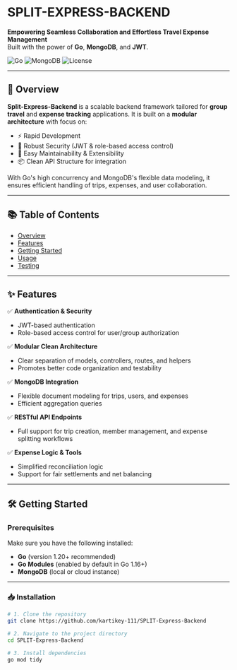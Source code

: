 # SPLIT-EXPRESS-BACKEND

**Empowering Seamless Collaboration and Effortless Travel Expense Management**  
Built with the power of **Go**, **MongoDB**, and **JWT**.

![Go](https://img.shields.io/badge/Go-1.21-blue)
![MongoDB](https://img.shields.io/badge/MongoDB-6.x-green)
![License](https://img.shields.io/badge/License-MIT-yellow)

---

## 🚀 Overview

**Split-Express-Backend** is a scalable backend framework tailored for **group travel** and **expense tracking** applications. It is built on a **modular architecture** with focus on:

- ⚡️ Rapid Development
- 🔐 Robust Security (JWT & role-based access control)
- 🧩 Easy Maintainability & Extensibility
- 📦 Clean API Structure for integration

With Go's high concurrency and MongoDB's flexible data modeling, it ensures efficient handling of trips, expenses, and user collaboration.

---

## 📚 Table of Contents

- [Overview](#-overview)
- [Features](#-features)
- [Getting Started](#-getting-started)
- [Usage](#-usage)
- [Testing](#-testing)

---

## ✨ Features

✅ **Authentication & Security**  
- JWT-based authentication  
- Role-based access control for user/group authorization

✅ **Modular Clean Architecture**  
- Clear separation of models, controllers, routes, and helpers  
- Promotes better code organization and testability

✅ **MongoDB Integration**  
- Flexible document modeling for trips, users, and expenses  
- Efficient aggregation queries

✅ **RESTful API Endpoints**  
- Full support for trip creation, member management, and expense splitting workflows

✅ **Expense Logic & Tools**  
- Simplified reconciliation logic  
- Support for fair settlements and net balancing

---

## 🛠️ Getting Started

### Prerequisites
Make sure you have the following installed:

- **Go** (version 1.20+ recommended)
- **Go Modules** (enabled by default in Go 1.16+)
- **MongoDB** (local or cloud instance)

---

### 📥 Installation

```bash
# 1. Clone the repository
git clone https://github.com/kartikey-111/SPLIT-Express-Backend

# 2. Navigate to the project directory
cd SPLIT-Express-Backend

# 3. Install dependencies
go mod tidy
